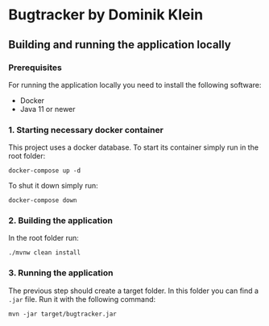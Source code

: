 # Bugtracker by Dominik Klein

## Building and running the application locally

### Prerequisites

For running the application locally you need to install the following software:

- Docker
- Java 11 or newer

### 1. Starting necessary docker container

This project uses a docker database. To start its container simply run in the root folder:

```docker-compose up -d```

To shut it down simply run:

``docker-compose down``

### 2. Building the application

In the root folder run:

``./mvnw clean install``

### 3. Running the application

The previous step should create a target folder. In this folder you can find a ``.jar`` file. Run it with the following
command:

``mvn -jar target/bugtracker.jar``